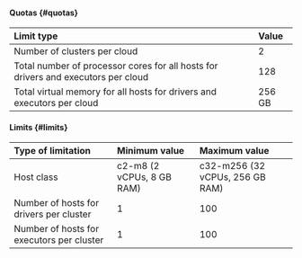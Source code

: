 #### Quotas {#quotas}

| Limit type                                                                                | Value |
|:-----------------------------------------------------------------------------------------------|:---------|
| Number of clusters per cloud                                                            | 2        |
| Total number of processor cores for all hosts for drivers and executors per cloud | 128      |
| Total virtual memory for all hosts for drivers and executors per cloud   | 256 GB   |

#### Limits {#limits}

| Type of limitation                               | Minimum value     | Maximum value          |
|:----------------------------------------------|:-------------------------|:-------------------------------|
| Host class                                   | c2-m8 (2 vCPUs, 8 GB RAM) | c32-m256 (32 vCPUs, 256 GB RAM) |
| Number of hosts for drivers per cluster    | 1                        | 100                            |
| Number of hosts for executors per cluster | 1                        | 100                            |